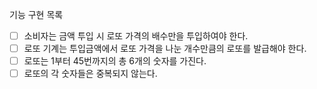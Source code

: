 기능 구현 목록

- [ ] 소비자는 금액 투입 시 로또 가격의 배수만을 투입하여야 한다.
- [ ] 로또 기계는 투입금액에서 로또 가격을 나눈 개수만큼의 로또를 발급해야 한다.
- [ ] 로또는 1부터 45번까지의 총 6개의 숫자를 가진다.
- [ ] 로또의 각 숫자들은 중복되지 않는다.

